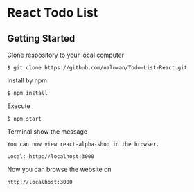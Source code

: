# React Todo List 
## Getting Started
Clone respository to your local computer
```
$ git clone https://github.com/naluwan/Todo-List-React.git
```
Install by npm
```
$ npm install
```
Execute
```
$ npm start
```
Terminal show the message
```
You can now view react-alpha-shop in the browser.

Local: http://localhost:3000

```
Now you can browse the website on
```
http://localhost:3000
```